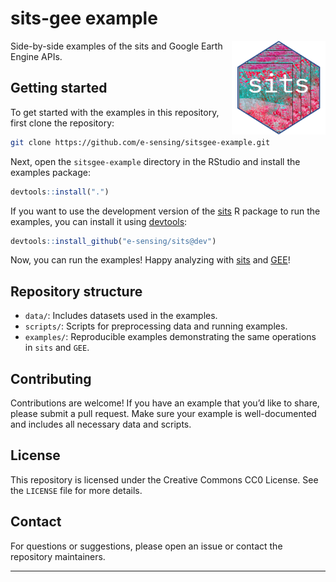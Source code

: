
# sits-gee example

<img src=".github/images/sits_sticker.png" alt="SITS icon" align="right" height="150" width="150"/>

<!-- badges: start -->
<!-- badges: end -->

Side-by-side examples of the sits and Google Earth Engine APIs.

## Getting started

To get started with the examples in this repository, first clone the
repository:

``` sh
git clone https://github.com/e-sensing/sitsgee-example.git
```

Next, open the `sitsgee-example` directory in the RStudio and install
the examples package:

``` r
devtools::install(".")
```

If you want to use the development version of the
[sits](https://github.com/e-sensing/sits) R package to run the examples,
you can install it using [devtools](https://devtools.r-lib.org/):

``` r
devtools::install_github("e-sensing/sits@dev")
```

Now, you can run the examples! Happy analyzing with
[sits](https://github.com/e-sensing/sits) and
[GEE](https://earthengine.google.com/)!

## Repository structure

- `data/`: Includes datasets used in the examples.
- `scripts/`: Scripts for preprocessing data and running examples.
- `examples/`: Reproducible examples demonstrating the same operations
  in `sits` and `GEE`.

## Contributing

Contributions are welcome! If you have an example that you’d like to
share, please submit a pull request. Make sure your example is
well-documented and includes all necessary data and scripts.

## License

This repository is licensed under the Creative Commons CC0 License. See
the `LICENSE` file for more details.

## Contact

For questions or suggestions, please open an issue or contact the
repository maintainers.

------------------------------------------------------------------------

